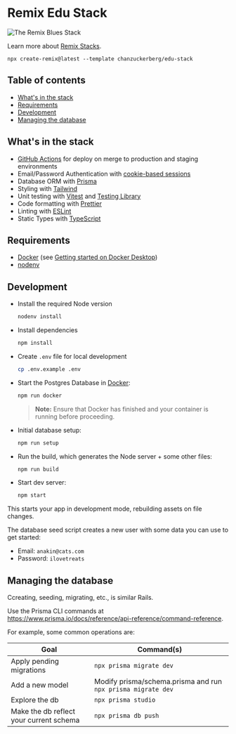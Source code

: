 # Remix Edu Stack

![The Remix Blues Stack](https://repository-images.githubusercontent.com/461012689/37d5bd8b-fa9c-4ab0-893c-f0a199d5012d)

Learn more about [Remix Stacks](https://remix.run/stacks).

```
npx create-remix@latest --template chanzuckerberg/edu-stack
```

## Table of contents

- [What's in the stack](#what-s-in-the-stack)
- [Requirements](#requirements)
- [Development](#development)
- [Managing the database](#managing-the-database)

## What's in the stack

- [GitHub Actions](https://github.com/features/actions) for deploy on merge to production and staging environments
- Email/Password Authentication with [cookie-based sessions](https://remix.run/docs/en/v1/api/remix#createcookiesessionstorage)
- Database ORM with [Prisma](https://prisma.io)
- Styling with [Tailwind](https://tailwindcss.com/)
- Unit testing with [Vitest](https://vitest.dev) and [Testing Library](https://testing-library.com)
- Code formatting with [Prettier](https://prettier.io)
- Linting with [ESLint](https://eslint.org)
- Static Types with [TypeScript](https://typescriptlang.org)

## Requirements

- [Docker](https://www.docker.com/) (see [Getting started on Docker Desktop](https://czi.atlassian.net/wiki/x/FgAzk))
- [nodenv](https://github.com/nodenv/nodenv)

## Development

- Install the required Node version

  ```sh
  nodenv install
  ```

- Install dependencies

  ```sh
  npm install
  ```

- Create `.env` file for local development

  ```sh
  cp .env.example .env
  ```

- Start the Postgres Database in [Docker](https://www.docker.com/get-started):

  ```sh
  npm run docker
  ```

  > **Note:** Ensure that Docker has finished and your container is running before proceeding.

- Initial database setup:

  ```sh
  npm run setup
  ```

- Run the build, which generates the Node server + some other files:

  ```sh
  npm run build
  ````

- Start dev server:

  ```sh
  npm start
  ```

This starts your app in development mode, rebuilding assets on file changes.

The database seed script creates a new user with some data you can use to get started:

- Email: `anakin@cats.com`
- Password: `ilovetreats`

## Managing the database

Ccreating, seeding, migrating, etc., is similar Rails.

Use the Prisma CLI commands at https://www.prisma.io/docs/reference/api-reference/command-reference.

For example, some common operations are:

| Goal | Command(s) |
| ---- | ---------- |
| Apply pending migrations | `npx prisma migrate dev` |
| Add a new model | Modify prisma/schema.prisma and run `npx prisma migrate dev` |
| Explore the db | `npx prisma studio` |
| Make the db reflect your current schema | `npx prisma db push` |
